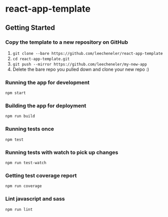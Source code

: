 # react-app-template

## Getting Started

### Copy the template to a new repository on GitHub

1. `git clone --bare https://github.com/leecheneler/react-app-template`
2. `cd react-app-template.git`
3. `git push --mirror https://github.com/leecheneler/my-new-app`
4. Delete the bare repo you pulled down and clone your new repo :)

### Running the app for development
```
npm start
```

### Building the app for deployment
```
npm run build
```

### Running tests once
```
npm test
```

### Running tests with watch to pick up changes
```
npm run test-watch
```

### Getting test coverage report
```
npm run coverage
```

### Lint javascript and sass
```
npm run lint
```

